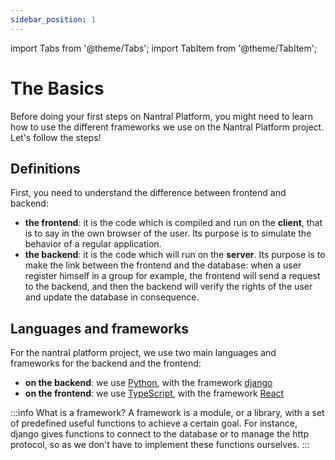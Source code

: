 ```yaml
---
sidebar_position: 1
---
```


import Tabs from '@theme/Tabs';
import TabItem from '@theme/TabItem';

# The Basics

Before doing your first steps on Nantral Platform, you might need to learn how to use the different frameworks we use
on the Nantral Platform project. Let's follow the steps!

## Definitions

First, you need to understand the difference between frontend and backend:
* **the frontend**: it is the code which is compiled and run on the **client**, that is to say in the own browser
    of the user. Its purpose is to simulate the behavior of a regular application.
* **the backend**: it is the code which will run on the **server**. Its purpose is to make the link between the frontend
    and the database: when a user register himself in a group for example, the frontend will send a request to the
    backend, and then the backend will verify the rights of the user and update the database in consequence.

## Languages and frameworks

For the nantral platform project, we use two main languages and frameworks for the backend and the frontend:
* **on the backend**: we use [Python](https://www.python.org/), with the framework [django](https://www.djangoproject.com/)
* **on the frontend**: we use [TypeScript](https://www.typescriptlang.org/), with the framework [React](https://reactjs.org/)

:::info What is a framework?
A framework is a module, or a library, with a set of predefined useful functions to achieve a certain goal.
For instance, django gives functions to connect to the database or to manage the http protocol, so as we don't have
to implement these functions ourselves.
:::
